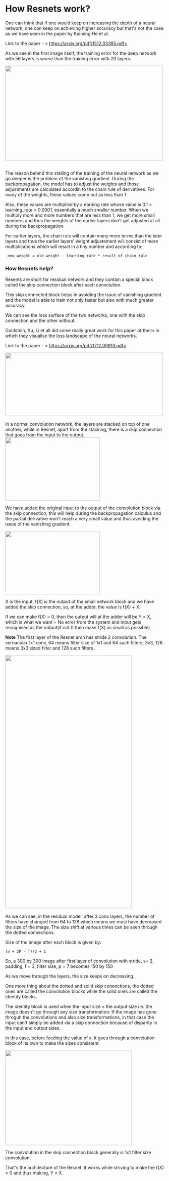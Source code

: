 # How Resnets work?

One can think that if one would keep on increasing the depth of a neural network, one can keep on achieving higher accuracy but that's not the case as we have seen in the paper by Kaiming He et al.

Link to the paper - < https://arxiv.org/pdf/1512.03385.pdf>

As we see in the first image itself, the training error for the deep network with 56 layers is worse than the training error with 20 layers.

<img src = "https://i.postimg.cc/nzYd4nGM/SCR-20220919-ubn.png" width = "500" height = "300" />
<br>
<br>

The reason behind this stalling of the training of the neural network as we go deeper is the problem of the vanishng gradient.
During the backpropagation, the model has to adjust the weights and those adjustments are calculated accordin to the chain rule of derivatives. For many of the weights, these values come out as less than 1.
<br>

Also, these values are multiplied by a earning rate whose value is 0.1 > learning_rate > 0.0001, essentially a much smaller number. When we multiply more and more numbers that are less than 1, we get more small numbers and thus the weights of the earlier layers don't get adjusted at all during the backpropagation.<br>

For earlier layers, the chain rule will contain many more terms than the later layers and thus the earlier layers' weight adjustement will consist of more multiplications which will result in a tiny number and according to:<br>

`` new_weight = old_weight - learning_rate * result of chain rule``

### How Resnets help?

Resents are short for residual network and they contain a special block called the skip connection block after each convolution. <br>


This skip connected block helps in avoiding the issue of vanishing gradient and the model is able to train not only faster but also with much greater accuracy.

We can see the loss surface of the two networks, one with the skip connection and the other without.

Goldstein, Xu, Li et all did some really great work for this paper of theirs in which they visualise the loss landscape of the neural networks.

Link to the paper - < https://arxiv.org/pdf/1712.09913.pdf>

<img src = "https://i.postimg.cc/QdJqCjhM/SCR-20220919-uty.png" width = "500" height = "200" />
<br>
<br>
In a normal convolution network, the layers are stacked on top of one another, while in Resnet, apart from the stacking, there is a skip connection that goes from the input to the output.

<img src = "https://i.postimg.cc/8CvXCRFR/SCR-20220919-ucq.png" width = "300" height = "200" />

We have added the original input to the output of the convolution block via the skip connection, this will help during the backpropagation calculus and the partial derivative won't reach a very small value and thus avoiding the issue of the vanishing gradient.

<img src = "https://i.postimg.cc/xCMnHj7F/SCR-20220919-vzq.png" width = "300" height = "200" />

X is the input, f(X) is the output of the small network block and we have added the skip connection, so, at the adder, the value is f(X) + X.

If we can make f(X) = 0, then the output will at the adder will be Y = X, which is what we want = No error from the system and input gets recognised as the output(if not 0 then make f(X) as small as possible)


**Note** The first layer of the Resnet arch has stride 2 convolution. The vernacular 1x1 conv, 64 means filter size of 1x1  and 64 such filters; 3x3, 128 means 3x3 sized filter and 128 such filters.



<img src = "https://i.postimg.cc/gJC5NpCX/SCR-20220919-xbv.png" width = "400" height = "800" />

<br>
<br>
As we can see, in the residual model, after 3 conv layers, the number of filters have changed from 64 to 128 which means we must have decreased the size of the image. The size shift at various times can be seen through the dotted connections.

Size of the image after each block is given by:


``(n + 2P - f)/2 + 1 ``

So, a 300 by 300 image after first layer of convolution with stride, s= 2, padding, f = 3, filter size, p = 7 becomes 150 by 150

As we move through the layers, the size keeps on decreasing.

One more thing about the dotted and solid skip conenctions, the dotted ones are called the convolution blocks while the solid ones are called the identity blocks.

The identity block is used when the input size = the output size i.e. the image doesn't go through any size transformation. If the image has gone throguh the convolutions and also size transformations, in that case the input can't simply be added via a skip connection because of disparity in the input and output sizes.

In this case, before feeding the value of x, it goes through a convolution block of its own to make the sizes consistent


<img src = " https://i.postimg.cc/PxZZTqYX/SCR-20220920-1yk.png" width = "400" height = "300" />

The convolution in the skip connection block generally is 1x1 filter size convolution.

That's the architecture of the Resnet, it works while striving to make the f(X) = 0 and thus making, Y = X.


